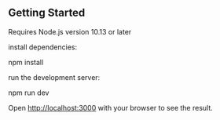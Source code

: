 ## Getting Started

Requires Node.js version 10.13 or later

install dependencies:

npm install

run the development server:

npm run dev

Open [http://localhost:3000](http://localhost:3000) with your browser to see the result.
